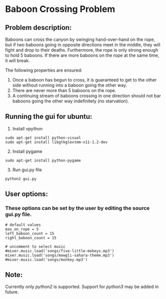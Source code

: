 # Baboon Crossing Problem

## Problem description:

Baboons can cross the canyon by swinging hand-over-hand on the rope, but if two baboons going in opposite directions meet in the middle, they will fight and drop to their deaths. Furthermore, the rope is only strong enough to hold 5 baboons. If there are more baboons on the rope at the same time, it will break.

The following properties are ensured:

1. Once a baboon has begun to cross, it is guaranteed to get to the other side without running into a baboon going the other way.
2. There are never more than 5 baboons on the rope.
3. A continuing stream of baboons crossing in one direction should not bar baboons going the other way indefinitely (no starvation).

## Running the gui for ubuntu:

1. Install vpython
```python2
sudo apt-get install python-visual
sudo apt-get install libgtkglextmm-x11-1.2-dev
```

2. Install pygame
```python2
sudo apt-get install python-pygame
```

3. Run gui.py file
```python2
python2 gui.py
```

## User options:
### These options can be set by the user by editing the source gui.py file.
```python2
# default values
max_on_rope = 5 
left_baboon_count = 15
right_baboon_count = 15

# uncomment to select music
#mixer.music.load('songs/five-little-mokeys.mp3')
mixer.music.load('songs/mowgli-sahara-theme.mp3')
#mixer.music.load('songs/monkey.mp3')
```
## Note:
Currently only _python2_ is supported. Support for _python3_ may be added in future.
